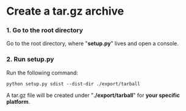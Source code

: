 
# Create a tar.gz archive

### 1. Go to the root directory
Go to the root directory, where "**setup.py**" lives and open a console.

### 2. Run setup.py
Run the following command:
```shell
python setup.py sdist --dist-dir ./export/tarball
```

A tar.gz file will be created under "**./export/tarball**" for **your specific platform**.